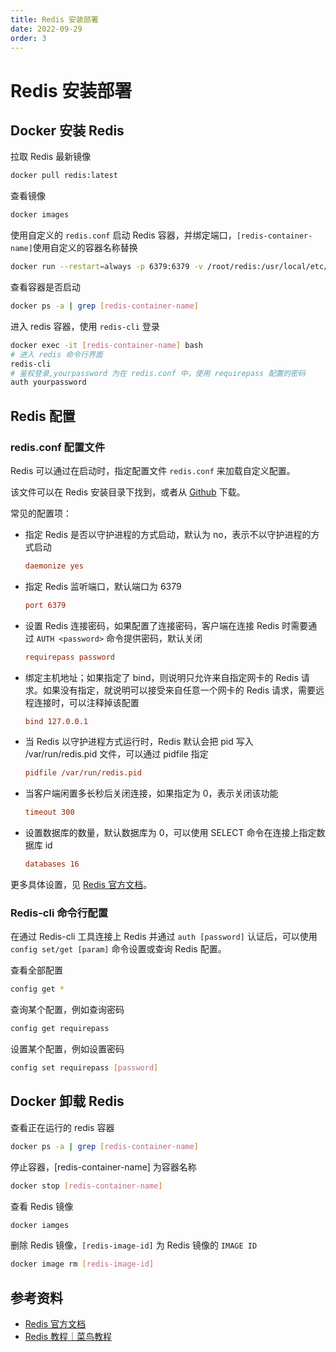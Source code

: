 ```yaml
---
title: Redis 安装部署
date: 2022-09-29
order: 3
---
```


# Redis 安装部署

## Docker 安装 Redis

拉取 Redis 最新镜像

```bash
docker pull redis:latest
```

查看镜像

```bash
docker images
```

使用自定义的 `redis.conf` 启动 Redis 容器，并绑定端口，`[redis-container-name]`使用自定义的容器名称替换

```bash
docker run --restart=always -p 6379:6379 -v /root/redis:/usr/local/etc/redis --name [redis-container-name] -d redis redis-server /usr/local/etc/redis/redis.conf
```

查看容器是否启动

```bash
docker ps -a | grep [redis-container-name]
```

进入 redis 容器，使用 `redis-cli` 登录

```bash
docker exec -it [redis-container-name] bash
# 进入 redis 命令行界面
redis-cli
# 鉴权登录,yourpassword 为在 redis.conf 中，使用 requirepass 配置的密码
auth yourpassword
```

## Redis 配置

### redis.conf 配置文件

Redis 可以通过在启动时，指定配置文件 `redis.conf` 来加载自定义配置。

该文件可以在 Redis 安装目录下找到，或者从 [Github](https://github.com/redis/redis/blob/unstable/redis.conf) 下载。

常见的配置项：

- 指定 Redis 是否以守护进程的方式启动，默认为 no，表示不以守护进程的方式启动

  ```ini
  daemonize yes
  ```

- 指定 Redis 监听端口，默认端口为 6379

  ```ini
  port 6379
  ```

- 设置 Redis 连接密码，如果配置了连接密码，客户端在连接 Redis 时需要通过 `AUTH <password>` 命令提供密码，默认关闭

  ```ini
  requirepass password
  ```
  
- 绑定主机地址；如果指定了 bind，则说明只允许来自指定网卡的 Redis 请求。如果没有指定，就说明可以接受来自任意一个网卡的 Redis 请求，需要远程连接时，可以注释掉该配置

  ```ini
  bind 127.0.0.1
  ```

- 当 Redis 以守护进程方式运行时，Redis 默认会把 pid 写入 /var/run/redis.pid 文件，可以通过 pidfile 指定

  ```ini
  pidfile /var/run/redis.pid
  ```

- 当客户端闲置多长秒后关闭连接，如果指定为 0，表示关闭该功能

  ```ini
  timeout 300
  ```

- 设置数据库的数量，默认数据库为 0，可以使用 SELECT 命令在连接上指定数据库 id

  ```ini
  databases 16
  ```


更多具体设置，见 [Redis 官方文档](https://redis.io/docs/manual/config/)。

### Redis-cli 命令行配置

在通过 Redis-cli 工具连接上 Redis 并通过 `auth [password]` 认证后，可以使用 `config set/get [param]` 命令设置或查询 Redis 配置。

查看全部配置

```bash
config get *
```

查询某个配置，例如查询密码

```bash
config get requirepass
```

设置某个配置，例如设置密码

```bash
config set requirepass [password]
```

## Docker 卸载 Redis

查看正在运行的 redis 容器

```bash
docker ps -a | grep [redis-container-name]
```

停止容器，[redis-container-name] 为容器名称

```bash
docker stop [redis-container-name]
```

查看 Redis 镜像

```bash
docker iamges
```

删除 Redis 镜像，`[redis-image-id]` 为 Redis 镜像的 `IMAGE ID`

```bash
docker image rm [redis-image-id]
```

## 参考资料

- [Redis 官方文档](https://redis.io/docs/)
- [Redis 教程｜菜鸟教程](https://www.runoob.com/redis/redis-tutorial.html)
